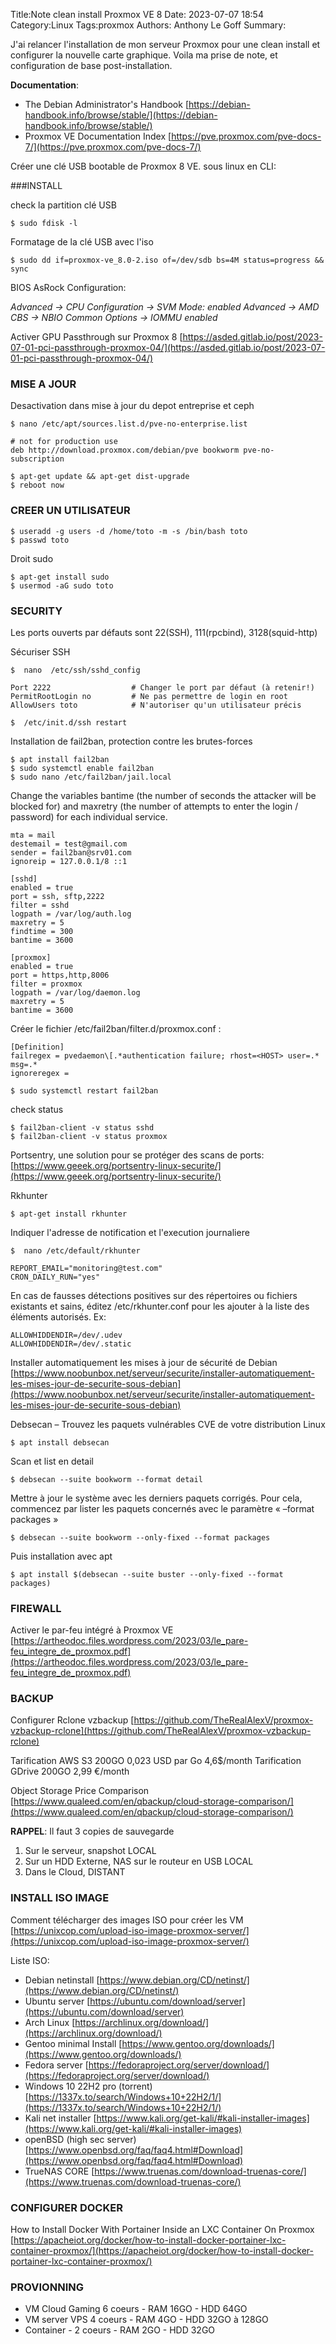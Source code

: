 Title:Note clean install Proxmox VE 8
Date: 2023-07-07 18:54
Category:Linux
Tags:proxmox
Authors: Anthony Le Goff
Summary:

J'ai relancer l'installation de mon serveur Proxmox pour une clean install et configurer la nouvelle carte graphique. Voila ma prise de note, et configuration de base post-installation.

**Documentation**: 
- The Debian Administrator's Handbook [https://debian-handbook.info/browse/stable/](https://debian-handbook.info/browse/stable/)
-  Proxmox VE Documentation Index  [https://pve.proxmox.com/pve-docs-7/](https://pve.proxmox.com/pve-docs-7/)

Créer une clé USB bootable de Proxmox 8 VE. 
sous linux en CLI:

###INSTALL

check la partition clé USB
```
$ sudo fdisk -l
```

Formatage de la clé USB avec l'iso
```
$ sudo dd if=proxmox-ve_8.0-2.iso of=/dev/sdb bs=4M status=progress && sync
```

BIOS AsRock Configuration:

*Advanced -> CPU Configuration -> SVM Mode: enabled*
*Advanced -> AMD CBS -> NBIO Common Options -> IOMMU enabled*

Activer  GPU Passthrough sur  Proxmox 8
[https://asded.gitlab.io/post/2023-07-01-pci-passthrough-proxmox-04/](https://asded.gitlab.io/post/2023-07-01-pci-passthrough-proxmox-04/)

### MISE A JOUR

Desactivation dans mise à jour du depot entreprise et ceph
```
$ nano /etc/apt/sources.list.d/pve-no-enterprise.list

# not for production use
deb http://download.proxmox.com/debian/pve bookworm pve-no-subscription

$ apt-get update && apt-get dist-upgrade
$ reboot now
```

### CREER UN UTILISATEUR
```
$ useradd -g users -d /home/toto -m -s /bin/bash toto
$ passwd toto
```
Droit sudo
```
$ apt-get install sudo
$ usermod -aG sudo toto
```

### SECURITY 

Les ports ouverts par défauts sont 22(SSH), 111(rpcbind), 3128(squid-http)

Sécuriser SSH
```
$  nano  /etc/ssh/sshd_config

Port 2222                  # Changer le port par défaut (à retenir!)
PermitRootLogin no         # Ne pas permettre de login en root
AllowUsers toto            # N'autoriser qu'un utilisateur précis

$  /etc/init.d/ssh restart
```

Installation de fail2ban, protection contre les brutes-forces
```
$ apt install fail2ban
$ sudo systemctl enable fail2ban
$ sudo nano /etc/fail2ban/jail.local
```
Change the variables bantime (the number of seconds the attacker will be blocked for) and maxretry (the number of attempts to enter the login / password) for each individual service.
```
mta = mail
destemail = test@gmail.com
sender = fail2ban@srv01.com
ignoreip = 127.0.0.1/8 ::1

[sshd]
enabled = true
port = ssh, sftp,2222
filter = sshd
logpath = /var/log/auth.log
maxretry = 5
findtime = 300
bantime = 3600

[proxmox]
enabled = true
port = https,http,8006
filter = proxmox
logpath = /var/log/daemon.log
maxretry = 5
bantime = 3600
```
Créer le fichier /etc/fail2ban/filter.d/proxmox.conf :
```
[Definition]
failregex = pvedaemon\[.*authentication failure; rhost=<HOST> user=.* msg=.*
ignoreregex =
```

```
$ sudo systemctl restart fail2ban
```

check status
```
$ fail2ban-client -v status sshd
$ fail2ban-client -v status proxmox
```

Portsentry, une solution pour se protéger des scans de ports: [https://www.geeek.org/portsentry-linux-securite/](https://www.geeek.org/portsentry-linux-securite/)

Rkhunter
```
$ apt-get install rkhunter
```

Indiquer l'adresse de notification et l'execution journaliere
```
$  nano /etc/default/rkhunter

REPORT_EMAIL="monitoring@test.com"
CRON_DAILY_RUN="yes"
```

En cas de fausses détections positives sur des répertoires ou fichiers existants et sains, éditez /etc/rkhunter.conf pour les ajouter à la liste des éléments autorisés.
Ex:
```
ALLOWHIDDENDIR=/dev/.udev
ALLOWHIDDENDIR=/dev/.static
```

Installer automatiquement les mises à jour de sécurité de Debian
[https://www.noobunbox.net/serveur/securite/installer-automatiquement-les-mises-jour-de-securite-sous-debian](https://www.noobunbox.net/serveur/securite/installer-automatiquement-les-mises-jour-de-securite-sous-debian)

Debsecan – Trouvez les paquets vulnérables CVE de votre distribution Linux
```
$ apt install debsecan
```
Scan et list en detail
```
$ debsecan --suite bookworm --format detail
```
Mettre à jour le système avec les derniers paquets corrigés. Pour cela, commencez par lister les paquets concernés avec le paramètre « –format packages »
```
$ debsecan --suite bookworm --only-fixed --format packages
```

Puis installation avec apt
```
$ apt install $(debsecan --suite buster --only-fixed --format packages)
```

### FIREWALL 

Activer le par-feu intégré à Proxmox VE
[https://artheodoc.files.wordpress.com/2023/03/le_pare-feu_integre_de_proxmox.pdf](https://artheodoc.files.wordpress.com/2023/03/le_pare-feu_integre_de_proxmox.pdf)

### BACKUP

Configurer Rclone vzbackup
[https://github.com/TheRealAlexV/proxmox-vzbackup-rclone](https://github.com/TheRealAlexV/proxmox-vzbackup-rclone)

Tarification AWS S3 200GO  0,023 USD par Go 4,6$/month
Tarification GDrive 200GO 2,99 €/month

Object Storage Price Comparison [https://www.qualeed.com/en/qbackup/cloud-storage-comparison/](https://www.qualeed.com/en/qbackup/cloud-storage-comparison/)

**RAPPEL**: Il faut 3 copies de sauvegarde

1. Sur le serveur, snapshot LOCAL
2. Sur un HDD Externe, NAS sur le routeur en USB LOCAL
3. Dans le Cloud, DISTANT

### INSTALL ISO IMAGE

Comment télécharger des images ISO pour créer les VM
[https://unixcop.com/upload-iso-image-proxmox-server/](https://unixcop.com/upload-iso-image-proxmox-server/)

Liste ISO:

* Debian netinstall [https://www.debian.org/CD/netinst/](https://www.debian.org/CD/netinst/)
* Ubuntu server [https://ubuntu.com/download/server](https://ubuntu.com/download/server)
* Arch Linux [https://archlinux.org/download/](https://archlinux.org/download/)
* Gentoo minimal Install [https://www.gentoo.org/downloads/](https://www.gentoo.org/downloads/)
* Fedora server [https://fedoraproject.org/server/download/](https://fedoraproject.org/server/download/)
* Windows 10 22H2 pro (torrent) [https://1337x.to/search/Windows+10+22H2/1/](https://1337x.to/search/Windows+10+22H2/1/)
* Kali net installer [https://www.kali.org/get-kali/#kali-installer-images](https://www.kali.org/get-kali/#kali-installer-images)
* openBSD (high sec server) [https://www.openbsd.org/faq/faq4.html#Download](https://www.openbsd.org/faq/faq4.html#Download)
* TrueNAS CORE [https://www.truenas.com/download-truenas-core/](https://www.truenas.com/download-truenas-core/)

### CONFIGURER DOCKER

How to Install Docker With Portainer Inside an LXC Container On Proxmox 
[https://apacheiot.org/docker/how-to-install-docker-portainer-lxc-container-proxmox/](https://apacheiot.org/docker/how-to-install-docker-portainer-lxc-container-proxmox/)

### PROVIONNING

* VM Cloud Gaming 6 coeurs - RAM 16GO - HDD 64GO
* VM server VPS 4 coeurs - RAM 4GO - HDD 32GO à 128GO
* Container - 2 coeurs - RAM 2GO - HDD 32GO
